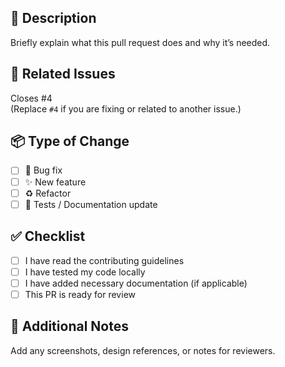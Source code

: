 ## 📝 Description

Briefly explain what this pull request does and why it’s needed.

## 🔗 Related Issues

Closes #4  
(Replace `#4` if you are fixing or related to another issue.)

## 📦 Type of Change
- [ ] 🐛 Bug fix  
- [ ] ✨ New feature  
- [ ] ♻️ Refactor  
- [ ] 🧪 Tests / Documentation update

## ✅ Checklist
- [ ] I have read the contributing guidelines
- [ ] I have tested my code locally
- [ ] I have added necessary documentation (if applicable)
- [ ] This PR is ready for review

## 🧠 Additional Notes
Add any screenshots, design references, or notes for reviewers.